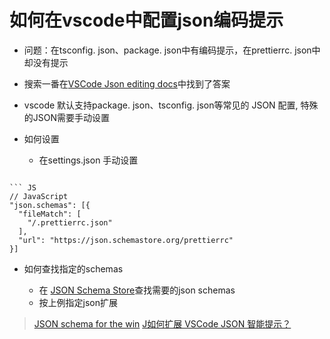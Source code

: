 # 如何在vscode中配置json编码提示

* 问题：在tsconfig. json、package. json中有编码提示，在prettierrc. json中却没有提示

* 搜索一番在[VSCode Json editing docs](超链接地址 "https://code.visualstudio.com/docs/languages/json")中找到了答案

* vscode 默认支持package. json、tsconfig. json等常见的 JSON 配置, 特殊的JSON需要手动设置

* 如何设置
    - 在settings.json 手动设置

``` 

``` JS
// JavaScript
"json.schemas": [{
  "fileMatch": [
    "/.prettierrc.json"
  ],
  "url": "https://json.schemastore.org/prettierrc"
}]
```

* 如何查找指定的schemas

    - 在 [JSON Schema Store](超链接地址 "https://www.schemastore.org/json/")查找需要的json schemas 
    - 按上例指定json扩展

> [JSON schema for the win](超链接地址 "https://glebbahmutov.com/blog/json-schema-for-the-win/")
> [J如何扩展 VSCode JSON 智能提示？](超链接地址 "https://cloud.tencent.com/developer/article/1633934")

